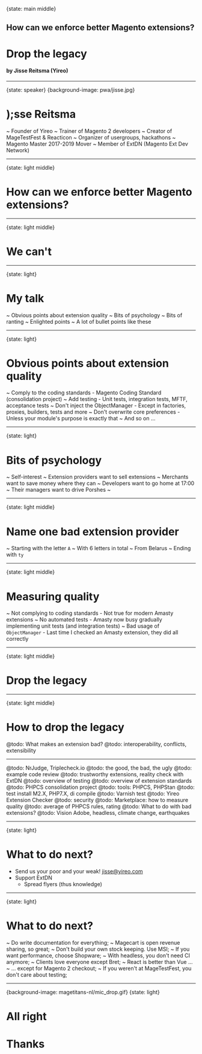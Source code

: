 {state: main middle}
## How can we enforce better Magento extensions?
# Drop the legacy
#### by Jisse Reitsma (Yireo)

---
{state: speaker}
{background-image: pwa/jisse.jpg}
# );sse Reitsma
~ Founder of Yireo
~ Trainer of Magento 2 developers
~ Creator of MageTestFest & Reacticon
~ Organizer of usergroups, hackathons
~ Magento Master 2017-2019 Mover
~ Member of ExtDN (Magento Ext Dev Network)

---
{state: light middle}
# How can we enforce better Magento extensions?

---
{state: light middle}
# We can't

---
{state: light}
# My talk
~ Obvious points about extension quality
~ Bits of psychology
~ Bits of ranting
~ Enlighted points
~ A lot of bullet points like these

---
{state: light}
# Obvious points about extension quality
~ Comply to the coding standards
    - Magento Coding Standard (consolidation project)
~ Add testing
    - Unit tests, integration tests, MFTF, acceptance tests
~ Don't inject the ObjectManager
    - Except in factories, proxies, builders, tests and more
~ Don't overwrite core preferences
    - Unless your module's purpose is exactly that
~ And so on ...


---
{state: light}
# Bits of psychology
~ Self-interest
    ~ Extension providers want to sell extensions
    ~ Merchants want to save money where they can
    ~ Developers want to go home at 17:00
    ~ Their managers want to drive Porshes 
~ 

---
{state: light middle}
# Name one bad extension provider
~ Starting with the letter `A`
~ With 6 letters in total
~ From Belarus
~ Ending with `ty`

---
{state: light middle}
# Measuring quality
~ Not complying to coding standards
    - Not true for modern Amasty extensions
~ No automated tests
    - Amasty now busy gradually implementing unit tests (and integration tests)
~ Bad usage of `ObjectManager`
    - Last time I checked an Amasty extension, they did all correctly

---
{state: light middle}
# Drop the legacy

---
{state: light middle}
# How to drop the legacy

@todo: What makes an extension bad?
@todo: interoperability, conflicts, extensibility

---
@todo: NrJudge, Triplecheck.io
@todo: the good, the bad, the ugly
@todo: example code review
@todo: trustworthy extensions, reality check with ExtDN
@todo: overview of testing
@todo: overview of extension standards
@todo: PHPCS consolidation project
@todo: tools: PHPCS, PHPStan
@todo: test install M2.X, PHP7.X, di compile
@todo: Varnish test
@todo: Yireo Extension Checker
@todo: security
@todo: Marketplace: how to measure quality
@todo: average of PHPCS rules, rating
@todo: What to do with bad extensions?
@todo: Vision Adobe, headless, climate change, earthquakes

---
{state: light}
# What to do next?
- Send us your poor and your weak! [jisse@yireo.com](mailto:jisse@yireo.com)
- Support ExtDN
    - Spread flyers (thus knowledge)

---
{state: light}
# What to do next?
~ Do write documentation for everything;
~ Magecart is open revenue sharing, so great;
~ Don't build your own stock keeping. Use MSI;
~ If you want performance, choose Shopware;
~ With headless, you don't need CI anymore;
~ Clients love everyone except Bret;
~ React is better than Vue ...
~ ... except for Magento 2 checkout;
~ If you weren't at MageTestFest, you don't care about testing;

---
{background-image: magetitans-nl/mic_drop.gif}
{state: light}
# All right
# Thanks